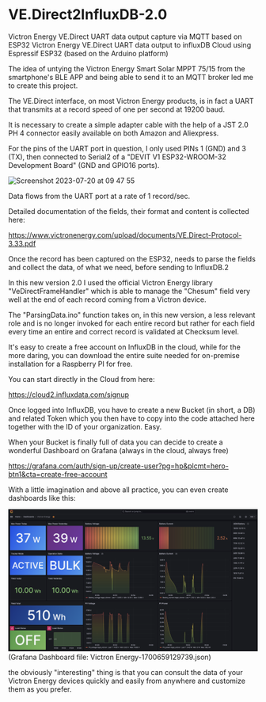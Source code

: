 # VE.Direct2InfluxDB-2.0
Victron Energy VE.Direct UART data output capture via MQTT based on ESP32 Victron Energy VE.Direct UART data output to influxDB Cloud using Espressif ESP32 (based on the Arduino platform)

The idea of untying the Victron Energy Smart Solar MPPT 75/15 from the smartphone's BLE APP and being able to send it to an MQTT broker led me to create this project.

The VE.Direct interface, on most Victron Energy products, is in fact a UART that transmits at a record speed of one per second at 19200 baud.

It is necessary to create a simple adapter cable with the help of a JST 2.0 PH 4 connector easily available on both Amazon and Aliexpress.

For the pins of the UART port in question, I only used PINs 1 (GND) and 3 (TX), then connected to Serial2 of a "DEVIT V1 ESP32-WROOM-32 Development Board" (GND and GPIO16 ports).

<img width="1369" alt="Screenshot 2023-07-20 at 09 47 55" src="https://github.com/mk4001/VE.Direct2InfluxDB/assets/50479511/780e0403-754e-42f9-90fa-479fb00701fc">

Data flows from the UART port at a rate of 1 record/sec.

Detailed documentation of the fields, their format and content is collected here:

https://www.victronenergy.com/upload/documents/VE.Direct-Protocol-3.33.pdf

Once the record has been captured on the ESP32, needs to parse the fields and collect the data, of what we need, before sending to InfluxDB.2

In this new version 2.0 I used the official Victron Energy library "VeDirectFrameHandler" which is able to manage the "Chesum" field very well at the end of each record coming from a Victron device.

The "ParsingData.ino" function takes on, in this new version, a less relevant role and is no longer invoked for each entire record but rather for each field every time an entire and correct record is validated at Checksum level.

It's easy to create a free account on InfluxDB in the cloud, while for the more daring, you can download the entire suite needed for on-premise installation for a Raspberry PI for free.

You can start directly in the Cloud from here:

https://cloud2.influxdata.com/signup

Once logged into InfluxDB, you have to create a new Bucket (in short, a DB) and related Token which you then have to copy into the code attached here together with the ID of your organization. Easy.

When your Bucket is finally full of data you can decide to create a wonderful Dashboard on Grafana (always in the cloud, always free)

https://grafana.com/auth/sign-up/create-user?pg=hp&plcmt=hero-btn1&cta=create-free-account

With a little imagination and above all practice, you can even create dashboards like this:

![image1](https://github.com/mk4001/VE.Direct2MQTT-2.0/blob/5b6c22a4f9a01b6e5497d393e531245881a66e8c/Screenshot%202024-01-26%20at%2010.20.00.png)
(Grafana Dashboard file: Victron Energy-1700659129739.json)

the obviously "interesting" thing is that you can consult the data of your Victron Energy devices quickly and easily from anywhere and customize them as you prefer.
